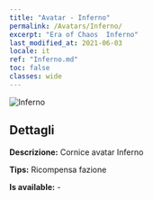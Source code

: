 ```yaml
---
title: "Avatar - Inferno"
permalink: /Avatars/Inferno/
excerpt: "Era of Chaos  Inferno"
last_modified_at: 2021-06-03
locale: it
ref: "Inferno.md"
toc: false
classes: wide
---
```

 ![Inferno](/images/a/avatarFrame_3.png)

## Dettagli

 **Descrizione:** Cornice avatar Inferno 

 **Tips:** Ricompensa fazione 

 **Is available:**  - 

